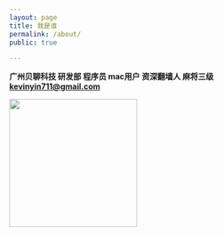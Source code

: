 ```yaml
---
layout: page
title: 我是谁
permalink: /about/
public: true

---
```



**广州贝聊科技 研发部 程序员 mac用户 资深翻墙人 麻将三级 kevinyin711@gmail.com**  

<img src="../img/me.jpg" height="230" />
